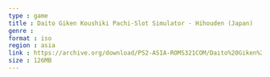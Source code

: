 ```yaml
---
type : game
title : Daito Giken Koushiki Pachi-Slot Simulator - Hihouden (Japan)
genre : 
format : iso
region : asia
link : https://archive.org/download/PS2-ASIA-ROMS321COM/Daito%20Giken%20Koushiki%20Pachi-Slot%20Simulator%20-%20Hihouden%20%28Japan%29.7z
size : 126MB
---
```

